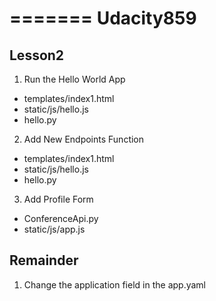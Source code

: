=======
Udacity859
==========
## Lesson2
1. Run the Hello World App
  * templates/index1.html
  * static/js/hello.js
  * hello.py
2. Add New Endpoints Function
  * templates/index1.html
  * static/js/hello.js
  * hello.py
3. Add Profile Form
  * ConferenceApi.py
  * static/js/app.js

## Remainder
1. Change the application field in the app.yaml

